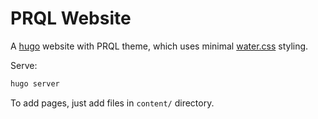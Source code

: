 # PRQL Website

A [hugo](https://gohugo.io/) website with PRQL theme, which uses minimal [water.css](https://watercss.kognise.dev/) styling.

Serve:

```sh
hugo server
```

To add pages, just add files in `content/` directory.
